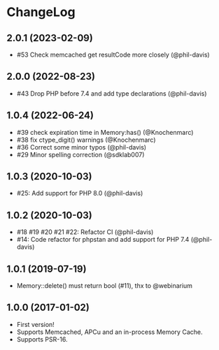 ChangeLog
=========

2.0.1 (2023-02-09)
------------------

* #53 Check memcached get resultCode more closely (@phil-davis)

2.0.0 (2022-08-23)
------------------

* #43 Drop PHP before 7.4 and add type declarations (@phil-davis)

1.0.4 (2022-06-24)
------------------

* #39 check expiration time in Memory:has() (@Knochenmarc)
* #38 fix ctype_digit() warnings (@Knochenmarc)
* #36 Correct some minor typos (@phil-davis)
* #29 Minor spelling correction (@sdklab007)

1.0.3 (2020-10-03)
------------------

* #25: Add support for PHP 8.0 (@phil-davis)

1.0.2 (2020-10-03)
------------------

* #18 #19 #20 #21 #22: Refactor CI (@phil-davis)
* #14: Code refactor for phpstan and add support for PHP 7.4 (@phil-davis)

1.0.1 (2019-07-19)
------------------

* Memory::delete() must return bool (#11), thx to @webinarium

1.0.0 (2017-01-02)
------------------

* First version!
* Supports Memcached, APCu and an in-process Memory Cache.
* Supports PSR-16.

